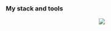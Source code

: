 

### My stack and tools

<p align="center">
  <a href="https://skillicons.dev">
    <img src="https://skillicons.dev/icons?i=js,html,css,react,nodejs,figma&theme=light,git,github,bash" />
  </a>
</p>
